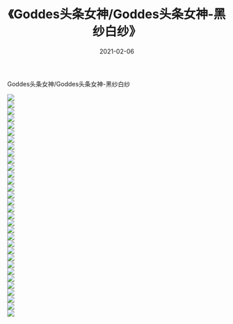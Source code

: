 ﻿---
layout: post
title:  《Goddes头条女神/Goddes头条女神-黑纱白纱》
date:   2021-02-06
img: http://img.660000.xyz/Sharelink/网络美图/2021/Goddes头条女神/Goddes头条女神-黑纱白纱/000.jpg
categories: [美女, 清纯, 唯美]
---

Goddes头条女神/Goddes头条女神-黑纱白纱

 ![](http://img.660000.xyz/Sharelink/网络美图/2021/Goddes头条女神/Goddes头条女神-黑纱白纱/001.jpg) <br>![](http://img.660000.xyz/Sharelink/网络美图/2021/Goddes头条女神/Goddes头条女神-黑纱白纱/002.jpg) <br>![](http://img.660000.xyz/Sharelink/网络美图/2021/Goddes头条女神/Goddes头条女神-黑纱白纱/003.jpg) <br>![](http://img.660000.xyz/Sharelink/网络美图/2021/Goddes头条女神/Goddes头条女神-黑纱白纱/004.jpg) <br>![](http://img.660000.xyz/Sharelink/网络美图/2021/Goddes头条女神/Goddes头条女神-黑纱白纱/005.jpg) <br>![](http://img.660000.xyz/Sharelink/网络美图/2021/Goddes头条女神/Goddes头条女神-黑纱白纱/006.jpg) <br>![](http://img.660000.xyz/Sharelink/网络美图/2021/Goddes头条女神/Goddes头条女神-黑纱白纱/007.jpg) <br>![](http://img.660000.xyz/Sharelink/网络美图/2021/Goddes头条女神/Goddes头条女神-黑纱白纱/008.jpg) <br>![](http://img.660000.xyz/Sharelink/网络美图/2021/Goddes头条女神/Goddes头条女神-黑纱白纱/009.jpg) <br>![](http://img.660000.xyz/Sharelink/网络美图/2021/Goddes头条女神/Goddes头条女神-黑纱白纱/010.jpg) <br>![](http://img.660000.xyz/Sharelink/网络美图/2021/Goddes头条女神/Goddes头条女神-黑纱白纱/011.jpg) <br>![](http://img.660000.xyz/Sharelink/网络美图/2021/Goddes头条女神/Goddes头条女神-黑纱白纱/012.jpg) <br>![](http://img.660000.xyz/Sharelink/网络美图/2021/Goddes头条女神/Goddes头条女神-黑纱白纱/013.jpg) <br>![](http://img.660000.xyz/Sharelink/网络美图/2021/Goddes头条女神/Goddes头条女神-黑纱白纱/014.jpg) <br>![](http://img.660000.xyz/Sharelink/网络美图/2021/Goddes头条女神/Goddes头条女神-黑纱白纱/015.jpg) <br>![](http://img.660000.xyz/Sharelink/网络美图/2021/Goddes头条女神/Goddes头条女神-黑纱白纱/016.jpg) <br>![](http://img.660000.xyz/Sharelink/网络美图/2021/Goddes头条女神/Goddes头条女神-黑纱白纱/017.jpg) <br>![](http://img.660000.xyz/Sharelink/网络美图/2021/Goddes头条女神/Goddes头条女神-黑纱白纱/018.jpg) <br>![](http://img.660000.xyz/Sharelink/网络美图/2021/Goddes头条女神/Goddes头条女神-黑纱白纱/019.jpg) <br>![](http://img.660000.xyz/Sharelink/网络美图/2021/Goddes头条女神/Goddes头条女神-黑纱白纱/020.jpg) <br>![](http://img.660000.xyz/Sharelink/网络美图/2021/Goddes头条女神/Goddes头条女神-黑纱白纱/021.jpg) <br>![](http://img.660000.xyz/Sharelink/网络美图/2021/Goddes头条女神/Goddes头条女神-黑纱白纱/022.jpg) <br>![](http://img.660000.xyz/Sharelink/网络美图/2021/Goddes头条女神/Goddes头条女神-黑纱白纱/023.jpg) <br>![](http://img.660000.xyz/Sharelink/网络美图/2021/Goddes头条女神/Goddes头条女神-黑纱白纱/024.jpg) <br>![](http://img.660000.xyz/Sharelink/网络美图/2021/Goddes头条女神/Goddes头条女神-黑纱白纱/025.jpg) <br>![](http://img.660000.xyz/Sharelink/网络美图/2021/Goddes头条女神/Goddes头条女神-黑纱白纱/026.jpg) <br>![](http://img.660000.xyz/Sharelink/网络美图/2021/Goddes头条女神/Goddes头条女神-黑纱白纱/027.jpg) <br>![](http://img.660000.xyz/Sharelink/网络美图/2021/Goddes头条女神/Goddes头条女神-黑纱白纱/028.jpg) <br>![](http://img.660000.xyz/Sharelink/网络美图/2021/Goddes头条女神/Goddes头条女神-黑纱白纱/029.jpg) <br>![](http://img.660000.xyz/Sharelink/网络美图/2021/Goddes头条女神/Goddes头条女神-黑纱白纱/030.jpg) <br>![](http://img.660000.xyz/Sharelink/网络美图/2021/Goddes头条女神/Goddes头条女神-黑纱白纱/031.jpg) <br>![](http://img.660000.xyz/Sharelink/网络美图/2021/Goddes头条女神/Goddes头条女神-黑纱白纱/032.jpg) <br>